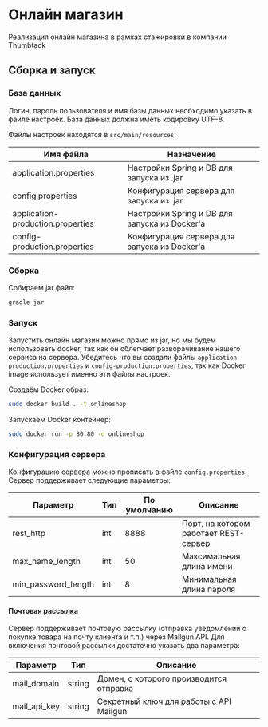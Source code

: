# Онлайн магазин
Реализация онлайн магазина в рамках стажировки в компании Thumbtack

## Сборка и запуск

### База данных
Логин, пароль пользователя и имя базы данных необходимо указать в файле настроек.
База данных должна иметь кодировку UTF-8.

Файлы настроек находятся в ``src/main/resources``:

| Имя файла | Назначение |
| --------- | ---------- |
| application.properties | Настройки Spring и DB для запуска из .jar |
| config.properties | Конфигурация сервера для запуска из .jar |
| application-production.properties | Настройки Spring и DB для запуска из Docker'a |
| config-production.properties | Конфигурация сервера для запуска из Docker'a | 

### Сборка 
Собираем jar файл:
```bash
gradle jar
```

### Запуск
Запустить онлайн магазин можно прямо из jar, но мы будем использовать docker, так как он облегчает
разворачивание нашего сервиса на сервера. Убедитесь что вы создали файлы ``application-production.properties``
и ``config-production.properties``, так как Docker image использует именно эти файлы настроек.

Создаём Docker образ:
```bash
sudo docker build . -t onlineshop
```

Запускаем Docker контейнер:
```bash
sudo docker run -p 80:80 -d onlineshop
```

### Конфигурация сервера
Конфигурацию сервера можно прописать в файле ``config.properties``. Сервер поддерживает 
следующие параметры:

| Параметр        | Тип | По умолчанию | Описание |
| --------        | --- | ------------ | -------- |
| rest_http | int | 8888 | Порт, на котором работает REST-сервер |
| max_name_length | int | 50 | Максимальная длина имени |
| min_password_length | int | 8 | Минимальная длина пароля |

#### Почтовая рассылка
Сервер поддерживает почтовую рассылку (отправка уведомлений о покупке товара на почту
клиента и т.п.) через Mailgun API. Для включения почтовой рассылки достаточно указать два параметра:

| Параметр        | Тип  | Описание |
| --------        | ---  | -------- |
| mail_domain     | string | Домен, с которого производится отправка |
| mail_api_key    | string | Секретный ключ для работы с API Mailgun |


